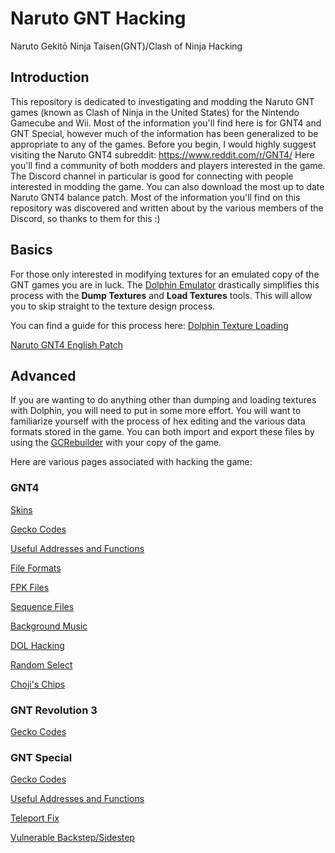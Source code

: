 # Naruto GNT Hacking

Naruto Gekitō Ninja Taisen(GNT)/Clash of Ninja Hacking

## Introduction

This repository is dedicated to investigating and modding the Naruto GNT games (known as Clash of Ninja in the United States) for the Nintendo Gamecube and Wii. Most of the information you'll find here is for GNT4 and GNT Special, however much of the information has been generalized to be appropriate to any of the games. Before you begin, I would highly suggest visiting the Naruto GNT4 subreddit: https://www.reddit.com/r/GNT4/
Here you'll find a community of both modders and players interested in the game. The Discord channel in particular is good for connecting with people interested in modding the game. You can also download the most up to date Naruto GNT4 balance patch. Most of the information you'll find on this repository was discovered and written about by the various members of the Discord, so thanks to them for this :)

## Basics

For those only interested in modifying textures for an emulated copy of the GNT games you are in luck. The [Dolphin Emulator](https://dolphin-emu.org/) drastically simplifies this process with the **Dump Textures** and **Load Textures** tools. This will allow you to skip straight to the texture design process.

You can find a guide for this process here: [Dolphin Texture Loading](/general/docs/guides/dolphin_texture_loading.md)

[Naruto GNT4 English Patch](https://www.youtube.com/watch?v=d-NbZB3I4wo)

## Advanced

If you are wanting to do anything other than dumping and loading textures with Dolphin, you will need to put in some more effort. You will want to familiarize yourself with the process of hex editing and the various data formats stored in the game. You can both import and export these files by using the [GCRebuilder](https://www.google.com/search?q=gcrebuilder) with your copy of the game.

Here are various pages associated with hacking the game:

### GNT4

[Skins](/gnt4/docs/skins/README.md)

[Gecko Codes](/gnt4/docs/guides/gecko_codes.md)

[Useful Addresses and Functions](/gnt4/docs/guides/addresses_and_functions.md)

[File Formats](/gnt4/docs/file_formats/formats.md)

[FPK Files](/gnt4/docs/file_formats/fpk.md)

[Sequence Files](/gnt4/docs/file_formats/seq.md)

[Background Music](/gnt4/docs/audio/bgm.md)

[DOL Hacking](/gnt4/docs/file_formats/dol.md)

[Random Select](gnt4/docs/guides/random_select.md)

[Choji's Chips](gnt4/docs/guides/choji_chips.md)

### GNT Revolution 3

[Gecko Codes](/rev3/docs/guides/gecko_codes.md)

### GNT Special

[Gecko Codes](/gntsp/docs/guides/gecko_codes.md)

[Useful Addresses and Functions](/gntsp/docs/guides/addresses_and_functions.md)

[Teleport Fix](/gntsp/docs/guides/teleport_fix.md)

[Vulnerable Backstep/Sidestep](/gntsp/docs/guides/backstep_sidestep_vulnerable.md)
